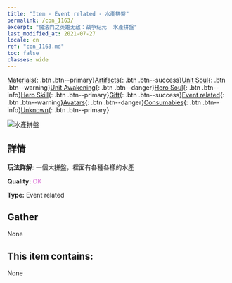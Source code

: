```yaml
---
title: "Item - Event related - 水產拼盤"
permalink: /con_1163/
excerpt: "魔法门之英雄无敌：战争纪元  水產拼盤"
last_modified_at: 2021-07-27
locale: cn
ref: "con_1163.md"
toc: false
classes: wide
---
```

 [Materials](/ItemsCN/){: .btn .btn--primary}[Artifacts](/ItemsCN/Artifacts/){: .btn .btn--success}[Unit Soul](/ItemsCN/UnitSoul/){: .btn .btn--warning}[Unit Awakening](/ItemsCN/UnitAwakening/){: .btn .btn--danger}[Hero Soul](/ItemsCN/HeroSoul/){: .btn .btn--info}[Hero Skill](/ItemsCN/HeroSkill/){: .btn .btn--primary}[Gift](/ItemsCN/Gift/){: .btn .btn--success}[Event related](/ItemsCN/Events/){: .btn .btn--warning}[Avatars](/ItemsCN/Avatars/){: .btn .btn--danger}[Consumables](/ItemsCN/Consumables/){: .btn .btn--info}[Unknown](/ItemsCN/Unknown/){: .btn .btn--primary}

 ![水產拼盤](/images/t/i_8150013.png)

## 詳情
 **玩法詳解:** 一個大拼盤，裡面有各種各樣的水產

 **Quality:** <span style="color: #DA70D6">OK</span>

 **Type:** Event related

## Gather

  None

## This item contains:

  None

